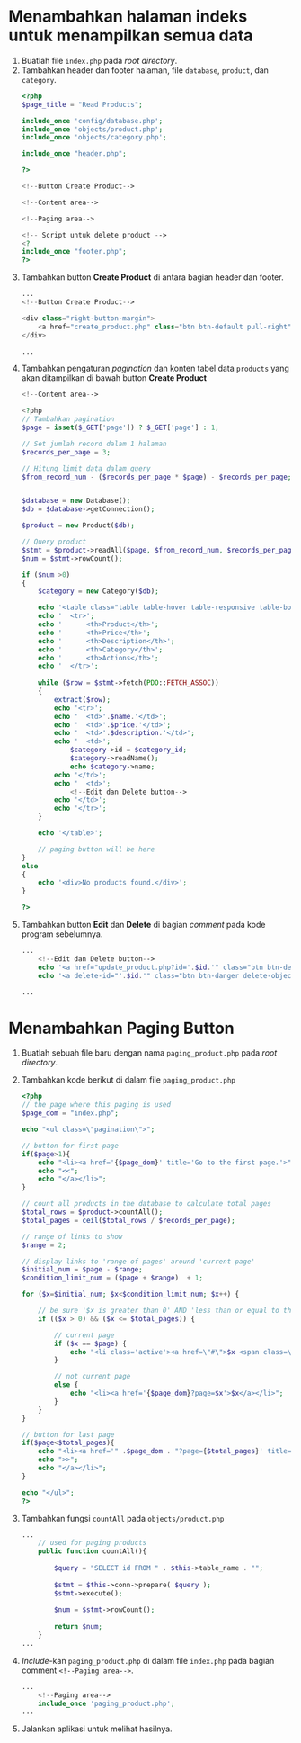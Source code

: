 # Menambahkan halaman indeks untuk menampilkan semua data
1. Buatlah file `index.php` pada _root directory_.
2. Tambahkan header dan footer halaman, file `database`, `product`, dan `category`.
    ```php
    <?php
    $page_title = "Read Products";
    
    include_once 'config/database.php';
    include_once 'objects/product.php';
    include_once 'objects/category.php';
    
    include_once "header.php";
    
    ?>
    
    <!--Button Create Product-->
    
    <!--Content area-->
    
    <!--Paging area-->
    
    <!-- Script untuk delete product -->
    <?
    include_once "footer.php";
    ?>
    ```
3. Tambahkan button **Create Product** di antara bagian header dan footer.
    ```php
    ...
    <!--Button Create Product-->
    
    <div class="right-button-margin">
        <a href="create_product.php" class="btn btn-default pull-right">Create Product</a>
    </div>
    
    ...
    ```
4. Tambahkan pengaturan _pagination_ dan konten tabel data `products` yang akan ditampilkan di bawah button **Create Product**
    ```php
    <!--Content area-->
    
    <?php
    // Tambahkan pagination
    $page = isset($_GET['page']) ? $_GET['page'] : 1;
    
    // Set jumlah record dalam 1 halaman
    $records_per_page = 3;
    
    // Hitung limit data dalam query
    $from_record_num - ($records_per_page * $page) - $records_per_page;
    
    
    $database = new Database();
    $db = $database->getConnection();
    
    $product = new Product($db);
    
    // Query product
    $stmt = $product->readAll($page, $from_record_num, $records_per_page);
    $num = $stmt->rowCount();
    
    if ($num >0)
    {
        $category = new Category($db);
    
        echo '<table class="table table-hover table-responsive table-bordered">';
        echo '  <tr>';
        echo '      <th>Product</th>';
        echo '      <th>Price</th>';
        echo '      <th>Description</th>';
        echo '      <th>Category</th>';
        echo '      <th>Actions</th>';
        echo '  </tr>';
        
        while ($row = $stmt->fetch(PDO::FETCH_ASSOC))
        {
            extract($row);
            echo '<tr>';
            echo '  <td>'.$name.'</td>';
            echo '  <td>'.$price.'</td>';
            echo '  <td>'.$description.'</td>';
            echo '  <td>';
                $category->id = $category_id;
                $category->readName();
                echo $category->name;
            echo '</td>';
            echo '  <td>';
                <!--Edit dan Delete button-->
            echo '</td>';
            echo '</tr>';
        }
    
        echo '</table>';
    
        // paging button will be here
    }
    else
    {
        echo '<div>No products found.</div>';
    }
    
    ?>
    ```
5. Tambahkan button **Edit** dan **Delete** di bagian _comment_ pada kode program sebelumnya.
    ```php
    ...
        <!--Edit dan Delete button-->
        echo '<a href="update_product.php?id='.$id.'" class="btn btn-default left-margin">Edit</a>';
        echo '<a delete-id="'.$id.'" class="btn btn-danger delete-object">Delete</a>';
    
    ...
    ```

# Menambahkan Paging Button
1. Buatlah sebuah file baru dengan nama `paging_product.php` pada _root directory_.
2. Tambahkan kode berikut di dalam file `paging_product.php`
    ```php
    <?php
    // the page where this paging is used
    $page_dom = "index.php";
    
    echo "<ul class=\"pagination\">";
    
    // button for first page
    if($page>1){
        echo "<li><a href='{$page_dom}' title='Go to the first page.'>";
        echo "<<";
        echo "</a></li>";
    }
    
    // count all products in the database to calculate total pages
    $total_rows = $product->countAll();
    $total_pages = ceil($total_rows / $records_per_page);
    
    // range of links to show
    $range = 2;
    
    // display links to 'range of pages' around 'current page'
    $initial_num = $page - $range;
    $condition_limit_num = ($page + $range)  + 1;
    
    for ($x=$initial_num; $x<$condition_limit_num; $x++) {
    
        // be sure '$x is greater than 0' AND 'less than or equal to the $total_pages'
        if (($x > 0) && ($x <= $total_pages)) {
    
            // current page
            if ($x == $page) {
                echo "<li class='active'><a href=\"#\">$x <span class=\"sr-only\">(current)</span></a></li>";
            } 
    
            // not current page
            else {
                echo "<li><a href='{$page_dom}?page=$x'>$x</a></li>";
            }
        }
    }
    
    // button for last page
    if($page<$total_pages){
        echo "<li><a href='" .$page_dom . "?page={$total_pages}' title='Last page is {$total_pages}.'>";
        echo ">>";
        echo "</a></li>";
    }
    
    echo "</ul>";
    ?>
    ```
3. Tambahkan fungsi `countAll` pada `objects/product.php`
    ```php
    ...
        // used for paging products
        public function countAll(){
         
            $query = "SELECT id FROM " . $this->table_name . "";
         
            $stmt = $this->conn->prepare( $query );
            $stmt->execute();
         
            $num = $stmt->rowCount();
         
            return $num;
        }
    ...
    ```
4. _Include_-kan `paging_product.php` di dalam file `index.php` pada bagian comment `<!--Paging area-->`.

    ```php
    ...
        <!--Paging area-->
        include_once 'paging_product.php';
    ...
    ```

5. Jalankan aplikasi untuk melihat hasilnya.
